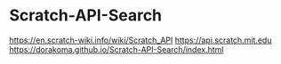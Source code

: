 # Scratch-API-Search
https://en.scratch-wiki.info/wiki/Scratch_API
https://api.scratch.mit.edu
https://dorakoma.github.io/Scratch-API-Search/index.html

